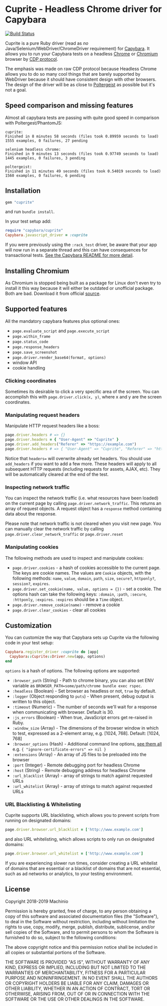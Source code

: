 # Cuprite - Headless Chrome driver for Capybara #

[![Build Status](https://travis-ci.org/machinio/cuprite.svg?branch=master)](https://travis-ci.org/machinio/cuprite)

Cuprite is a pure Ruby driver (read as _no_ Java/Selenium/WebDriver/ChromeDriver
requirement) for [Capybara](https://github.com/teamcapybara/capybara). It allows
you to run your Capybara tests on a headless [Chrome](https://www.google.com/chrome/)
or [Chromium](https://www.chromium.org/) browser by [CDP protocol](https://chromedevtools.github.io/devtools-protocol/).

The emphasis was made on raw CDP protocol because Headless Chrome allows you to
do so many cool things that are barely supported by WebDriver because it should
have consistent design with other browsers. The design of the driver will be as
close to [Poltergeist](https://github.com/teampoltergeist/poltergeist) as
possible but it's not a goal.

## Speed comparison and missing features ##

Almost all capybara tests are passing with quite good speed in comparison with
Poltergest/PhantomJS:

```
cuprite:
Finished in 8 minutes 58 seconds (files took 0.89959 seconds to load)
1555 examples, 0 failures, 27 pending

selenium headless chrome:
Finished in 9 minutes 13 seconds (files took 0.97749 seconds to load)
1445 examples, 0 failures, 3 pending

poltergeist:
Finished in 11 minutes 49 seconds (files took 0.54019 seconds to load)
1560 examples, 0 failures, 6 pending
```

## Installation ##

``` ruby
gem "cuprite"
```

and run `bundle install`.

In your test setup add:

``` ruby
require "capybara/cuprite"
Capybara.javascript_driver = :cuprite
```

If you were previously using the `:rack_test` driver, be aware that
your app will now run in a separate thread and this can have
consequences for transactional tests. [See the Capybara README for more detail](https://github.com/jnicklas/capybara/blob/master/README.md#transactions-and-database-setup).

## Installing Chromium ##

As Chromium is stopped being built as a package for Linux don't even try to
install it this way because it will either be outdated or unofficial package.
Both are bad. Download it from official [source](https://www.chromium.org/getting-involved/download-chromium).

## Supported features ##

All the mandatory capybara features plus optional ones:

* `page.evaluate_script` and `page.execute_script`
* `page.within_frame`
* `page.status_code`
* `page.response_headers`
* `page.save_screenshot`
* `page.driver.render_base64(format, options)`
* window API
* cookie handling

### Clicking coordinates ###

Sometimes its desirable to click a very specific area of the screen. You can
accomplish this with `page.driver.click(x, y)`, where x and y are the screen
coordinates.

### Manipulating request headers ###

Manipulate HTTP request headers like a boss:

``` ruby
page.driver.headers # => {}
page.driver.headers = { "User-Agent" => "Cuprite" }
page.driver.add_headers("Referer" => "https://example.com")
page.driver.headers # => { "User-Agent" => "Cuprite", "Referer" => "https://example.com" }
```

Notice that `headers=` will overwrite already set headers. You should use
`add_headers` if you want to add a few more. These headers will apply to all
subsequent HTTP requests (including requests for assets, AJAX, etc). They will
be automatically cleared at the end of the test.

### Inspecting network traffic ###

You can inspect the network traffic (i.e. what resources have been loaded) on
the current page by calling `page.driver.network_traffic`. This returns an array
of request objects. A request object has a `response` method containing data
about the response.

Please note that network traffic is not cleared when you visit new page. You can
manually clear the network traffic by calling `page.driver.clear_network_traffic`
or `page.driver.reset`

### Manipulating cookies ###

The following methods are used to inspect and manipulate cookies:

* `page.driver.cookies` - a hash of cookies accessible to the current
  page. The keys are cookie names. The values are `Cookie` objects, with
  the following methods: `name`, `value`, `domain`, `path`, `size`, `secure?`,
  `httponly?`, `session?`, `expires`.
* `page.driver.set_cookie(name, value, options = {})` - set a cookie.
  The options hash can take the following keys: `:domain`, `:path`,
  `:secure`, `:httponly`, `:expires`. `:expires` should be a
  `Time` object.
* `page.driver.remove_cookie(name)` - remove a cookie
* `page.driver.clear_cookies` - clear all cookies

## Customization ##

You can customize the way that Capybara sets up Cuprite via the following code
in your test setup:

``` ruby
Capybara.register_driver :cuprite do |app|
  Capybara::Cuprite::Driver.new(app, options)
end
```

`options` is a hash of options. The following options are supported:

* `:browser_path` (String) - Path to chrome binary, you can also set ENV
    variable as `BROWSER_PATH=some/path/chrome bundle exec rspec`.
* `:headless` (Boolean) - Set browser as headless or not, `true` by default.
* `:logger` (Object responding to `puts`) - When present, debug output is
    written to this object.
* `:timeout` (Numeric) - The number of seconds we'll wait for a response when
    communicating with browser. Default is 30.
* `:js_errors` (Boolean) - When true, JavaScript errors get re-raised in Ruby.
* `:window_size` (Array) - The dimensions of the browser window in which to
    test, expressed as a 2-element array, e.g. [1024, 768]. Default: [1024, 768]
* `:browser_options` (Hash) - Additional command line options,
    [see them all](https://peter.sh/experiments/chromium-command-line-switches/)
    e.g. `{ "ignore-certificate-errors" => nil }`
* `:extensions` (Array) - An array of JS files to be preloaded into the browser
* `:port` (Integer) - Remote debugging port for headless Chrome
* `:host` (String) - Remote debugging address for headless Chrome
* `:url_blacklist` (Array) - array of strings to match against requested URLs
* `:url_whitelist` (Array) - array of strings to match against requested URLs


### URL Blacklisting & Whitelisting ###
Cuprite supports URL blacklisting, which allows you to prevent scripts from
running on designated domains:

```ruby
page.driver.browser.url_blacklist = ['http://www.example.com']
```

and also URL whitelisting, which allows scripts to only run
on designated domains:

```ruby
page.driver.browser.url_whitelist = ['http://www.example.com']
```

If you are experiencing slower run times, consider creating a URL whitelist of
domains that are essential or a blacklist of domains that are not essential,
such as ad networks or analytics, to your testing environment.

## License ##

Copyright 2018-2019 Machinio

Permission is hereby granted, free of charge, to any person obtaining
a copy of this software and associated documentation files (the
"Software"), to deal in the Software without restriction, including
without limitation the rights to use, copy, modify, merge, publish,
distribute, sublicense, and/or sell copies of the Software, and to
permit persons to whom the Software is furnished to do so, subject to
the following conditions:

The above copyright notice and this permission notice shall be
included in all copies or substantial portions of the Software.

THE SOFTWARE IS PROVIDED "AS IS", WITHOUT WARRANTY OF ANY KIND,
EXPRESS OR IMPLIED, INCLUDING BUT NOT LIMITED TO THE WARRANTIES OF
MERCHANTABILITY, FITNESS FOR A PARTICULAR PURPOSE AND
NONINFRINGEMENT. IN NO EVENT SHALL THE AUTHORS OR COPYRIGHT HOLDERS BE
LIABLE FOR ANY CLAIM, DAMAGES OR OTHER LIABILITY, WHETHER IN AN ACTION
OF CONTRACT, TORT OR OTHERWISE, ARISING FROM, OUT OF OR IN CONNECTION
WITH THE SOFTWARE OR THE USE OR OTHER DEALINGS IN THE SOFTWARE.
